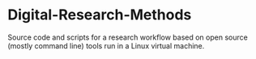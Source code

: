 Digital-Research-Methods
========================

Source code and scripts for a research workflow based on open source (mostly command line) tools run in a Linux virtual machine.
